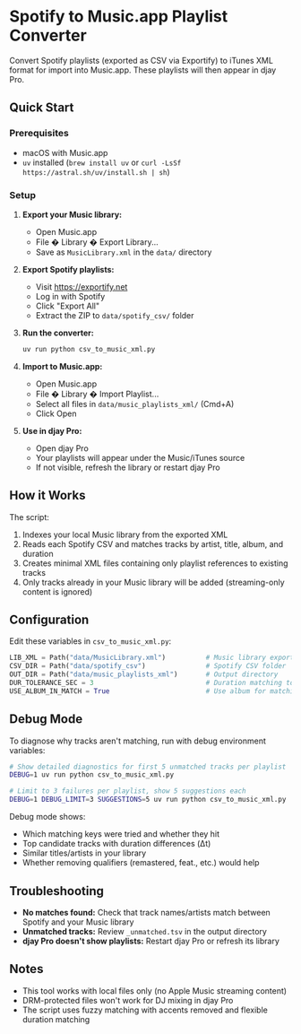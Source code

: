 # Spotify to Music.app Playlist Converter

Convert Spotify playlists (exported as CSV via Exportify) to iTunes XML format for import into Music.app. These playlists will then appear in djay Pro.

## Quick Start

### Prerequisites
- macOS with Music.app
- `uv` installed (`brew install uv` or `curl -LsSf https://astral.sh/uv/install.sh | sh`)

### Setup

1. **Export your Music library:**
   - Open Music.app
   - File � Library � Export Library...
   - Save as `MusicLibrary.xml` in the `data/` directory

2. **Export Spotify playlists:**
   - Visit https://exportify.net
   - Log in with Spotify
   - Click "Export All"
   - Extract the ZIP to `data/spotify_csv/` folder

3. **Run the converter:**
   ```bash
   uv run python csv_to_music_xml.py
   ```

4. **Import to Music.app:**
   - Open Music.app
   - File � Library � Import Playlist...
   - Select all files in `data/music_playlists_xml/` (Cmd+A)
   - Click Open

5. **Use in djay Pro:**
   - Open djay Pro
   - Your playlists will appear under the Music/iTunes source
   - If not visible, refresh the library or restart djay Pro

## How it Works

The script:
1. Indexes your local Music library from the exported XML
2. Reads each Spotify CSV and matches tracks by artist, title, album, and duration
3. Creates minimal XML files containing only playlist references to existing tracks
4. Only tracks already in your Music library will be added (streaming-only content is ignored)

## Configuration

Edit these variables in `csv_to_music_xml.py`:

```python
LIB_XML = Path("data/MusicLibrary.xml")          # Music library export
CSV_DIR = Path("data/spotify_csv")               # Spotify CSV folder
OUT_DIR = Path("data/music_playlists_xml")       # Output directory
DUR_TOLERANCE_SEC = 3                            # Duration matching tolerance
USE_ALBUM_IN_MATCH = True                        # Use album for matching
```

## Debug Mode

To diagnose why tracks aren't matching, run with debug environment variables:

```bash
# Show detailed diagnostics for first 5 unmatched tracks per playlist
DEBUG=1 uv run python csv_to_music_xml.py

# Limit to 3 failures per playlist, show 5 suggestions each
DEBUG=1 DEBUG_LIMIT=3 SUGGESTIONS=5 uv run python csv_to_music_xml.py
```

Debug mode shows:
- Which matching keys were tried and whether they hit
- Top candidate tracks with duration differences (Δt)
- Similar titles/artists in your library
- Whether removing qualifiers (remastered, feat., etc.) would help

## Troubleshooting

- **No matches found:** Check that track names/artists match between Spotify and your Music library
- **Unmatched tracks:** Review `_unmatched.tsv` in the output directory
- **djay Pro doesn't show playlists:** Restart djay Pro or refresh its library

## Notes

- This tool works with local files only (no Apple Music streaming content)
- DRM-protected files won't work for DJ mixing in djay Pro
- The script uses fuzzy matching with accents removed and flexible duration matching